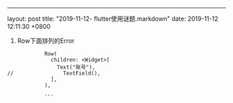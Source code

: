 ---
layout: post
title:  "2019-11-12- flutter使用谜题.markdown"
date:   2019-11-12 12:11:30 +0800

1. Row下面排列的Error

```
            Row(
              children: <Widget>[
                Text("账号"),
//                TextField(),
              ],
            ),

            ```

 
 
    